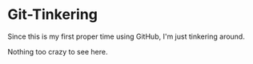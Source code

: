 # Git-Tinkering

Since this is my first proper time using GitHub, I'm just tinkering around.

Nothing too crazy to see here.


